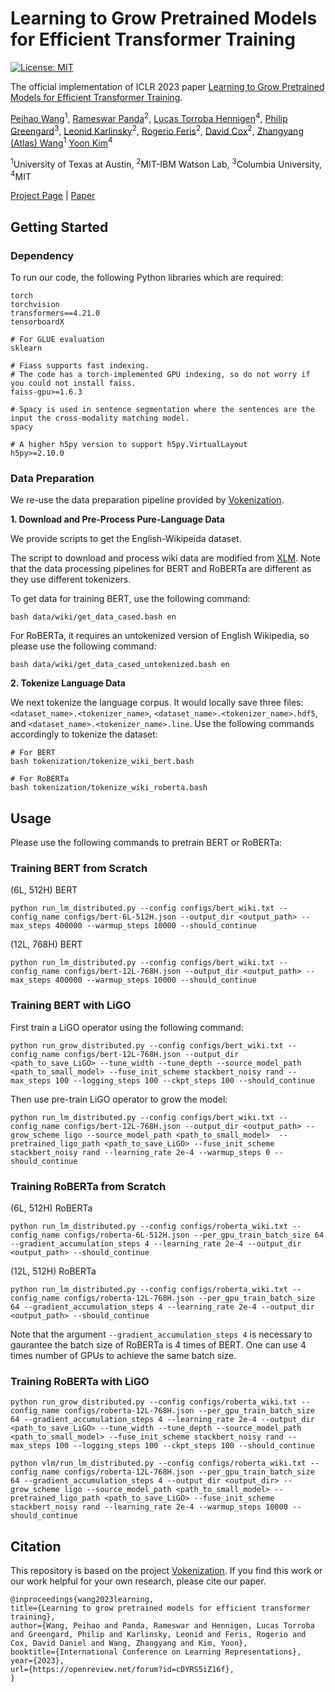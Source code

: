 # Learning to Grow Pretrained Models for Efficient Transformer Training

[![License: MIT](https://img.shields.io/badge/License-MIT-green.svg)](https://opensource.org/licenses/MIT)

The official implementation of ICLR 2023 paper [Learning to Grow Pretrained Models for Efficient Transformer Training](https://arxiv.org/abs/2303.00980).

[Peihao Wang](https://peihaowang.github.io/)<sup>1</sup>,
[Rameswar Panda](https://rpand002.github.io/)<sup>2</sup>,
[Lucas Torroba Hennigen](https://ltorroba.github.io/)<sup>4</sup>,
[Philip Greengard](http://www.columbia.edu/~pg2118/)<sup>3</sup>,
[Leonid Karlinsky](https://scholar.google.com/citations?user=WbO7tjYAAAAJ&hl=en)<sup>2</sup>,
[Rogerio Feris](http://rogerioferis.com/)<sup>2</sup>,
[David Cox](https://mitibmwatsonailab.mit.edu/people/david-cox/)<sup>2</sup>,
[Zhangyang (Atlas) Wang](https://vita-group.github.io/)<sup>1</sup>
[Yoon Kim](https://people.csail.mit.edu/yoonkim/)<sup>4</sup>

<sup>1</sup>University of Texas at Austin, <sup>2</sup>MIT-IBM Watson Lab, <sup>3</sup>Columbia University, <sup>4</sup>MIT

[Project Page](https://vita-group.github.io/LiGO) | [Paper](https://arxiv.org/abs/2303.00980)

## Getting Started

### Dependency

To run our code, the following Python libraries which are required:

```
torch
torchvision
transformers==4.21.0
tensorboardX

# For GLUE evaluation
sklearn

# Fiass supports fast indexing.
# The code has a torch-implemented GPU indexing, so do not worry if you could not install faiss.
faiss-gpu>=1.6.3

# Spacy is used in sentence segmentation where the sentences are the input the cross-modality matching model.
spacy

# A higher h5py version to support h5py.VirtualLayout
h5py>=2.10.0
```

### Data Preparation

We re-use the data preparation pipeline provided by [Vokenization](https://github.com/airsplay/vokenization#vokenization-vokenization).

**1. Download and Pre-Process Pure-Language Data**

We provide scripts to get the English-Wikipeida dataset.

The script to download and process wiki data are modified from [XLM](https://github.com/facebookresearch/XLM). Note that the data processing pipelines for BERT and RoBERTa are different as they use different tokenizers.

To get data for training BERT, use the following command:
```
bash data/wiki/get_data_cased.bash en
```

For RoBERTa, it requires an untokenized version of English Wikipedia, so please use the following command:
```
bash data/wiki/get_data_cased_untokenized.bash en
```

**2. Tokenize Language Data**

We next tokenize the language corpus. It would locally save three files: `<dataset_name>.<tokenizer_name>`, `<dataset_name>.<tokenizer_name>.hdf5`, and `<dataset_name>.<tokenizer_name>.line`.
Use the following commands accordingly to tokenize the dataset:

```
# For BERT
bash tokenization/tokenize_wiki_bert.bash

# For RoBERTa
bash tokenization/tokenize_wiki_roberta.bash 
```

## Usage

Please use the following commands to pretrain BERT or RoBERTa:

### Training BERT from Scratch

(6L, 512H) BERT

```
python run_lm_distributed.py --config configs/bert_wiki.txt --config_name configs/bert-6L-512H.json --output_dir <output_path> --max_steps 400000 --warmup_steps 10000 --should_continue
```

(12L, 768H) BERT

```
python run_lm_distributed.py --config configs/bert_wiki.txt --config_name configs/bert-12L-768H.json --output_dir <output_path> --max_steps 400000 --warmup_steps 10000 --should_continue
```

### Training BERT with LiGO

First train a LiGO operator using the following command:

```
python run_grow_distributed.py --config configs/bert_wiki.txt --config_name configs/bert-12L-768H.json --output_dir <path_to_save_LiGO> --tune_width --tune_depth --source_model_path <path_to_small_model> --fuse_init_scheme stackbert_noisy rand --max_steps 100 --logging_steps 100 --ckpt_steps 100 --should_continue
```

Then use pre-train LiGO operator to grow the model:

```
python run_lm_distributed.py --config configs/bert_wiki.txt --config_name configs/bert-12L-768H.json --output_dir <output_path> --grow_scheme ligo --source_model_path <path_to_small_model>  --pretrained_ligo_path <path_to_save_LiGO> --fuse_init_scheme stackbert_noisy rand --learning_rate 2e-4 --warmup_steps 0 --should_continue
```

### Training RoBERTa from Scratch

(6L, 512H) RoBERTa

```
python run_lm_distributed.py --config configs/roberta_wiki.txt --config_name configs/roberta-6L-512H.json --per_gpu_train_batch_size 64 --gradient_accumulation_steps 4 --learning_rate 2e-4 --output_dir <output_path> --should_continue
```

(12L, 512H) RoBERTa

```
python run_lm_distributed.py --config configs/roberta_wiki.txt --config_name configs/roberta-12L-768H.json --per_gpu_train_batch_size 64 --gradient_accumulation_steps 4 --learning_rate 2e-4 --output_dir <output_path> --should_continue
```

Note that the argument `--gradient_accumulation_steps 4` is necessary to gaurantee the batch size of RoBERTa is 4 times of BERT. One can use 4 times number of GPUs to achieve the same batch size.

### Training RoBERTa with LiGO

```
python run_grow_distributed.py --config configs/roberta_wiki.txt --config_name configs/roberta-12L-768H.json --per_gpu_train_batch_size 64 --gradient_accumulation_steps 4 --learning_rate 2e-4 --output_dir <path_to_save_LiGO> --tune_width --tune_depth --source_model_path <path_to_small_model> --fuse_init_scheme stackbert_noisy rand --max_steps 100 --logging_steps 100 --ckpt_steps 100 --should_continue
```

```
python vlm/run_lm_distributed.py --config configs/roberta_wiki.txt --config_name configs/roberta-12L-768H.json --per_gpu_train_batch_size 64 --gradient_accumulation_steps 4 --output_dir <output_dir> --grow_scheme ligo --source_model_path <path_to_small_model> --pretrained_ligo_path <path_to_save_LiGO> --fuse_init_scheme stackbert_noisy rand --learning_rate 2e-4 --warmup_steps 10000 --should_continue
```

## Citation

This repository is based on the project [Vokenization](https://github.com/airsplay/vokenization#vokenization-vokenization).
If you find this work or our work helpful for your own research, please cite our paper.

```
@inproceedings{wang2023learning,
title={Learning to grow pretrained models for efficient transformer training},
author={Wang, Peihao and Panda, Rameswar and Hennigen, Lucas Torroba and Greengard, Philip and Karlinsky, Leonid and Feris, Rogerio and Cox, David Daniel and Wang, Zhangyang and Kim, Yoon},
booktitle={International Conference on Learning Representations},
year={2023},
url={https://openreview.net/forum?id=cDYRS5iZ16f},
}
```